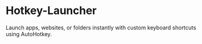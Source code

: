 # Hotkey-Launcher
Launch apps, websites, or folders instantly with custom keyboard shortcuts using AutoHotkey.
